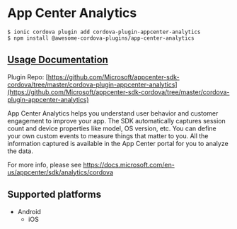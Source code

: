 # App Center Analytics

```
$ ionic cordova plugin add cordova-plugin-appcenter-analytics
$ npm install @awesome-cordova-plugins/app-center-analytics
```

## [Usage Documentation](https://danielsogl.gitbook.io/awesome-cordova-plugins/plugins/app-center-analytics/)

Plugin Repo: [https://github.com/Microsoft/appcenter-sdk-cordova/tree/master/cordova-plugin-appcenter-analytics](https://github.com/Microsoft/appcenter-sdk-cordova/tree/master/cordova-plugin-appcenter-analytics)

App Center Analytics helps you understand user behavior and customer engagement to improve your app.
The SDK automatically captures session count and device properties like model, OS version, etc.
You can define your own custom events to measure things that matter to you.
All the information captured is available in the App Center portal for you to analyze the data.

For more info, please see https://docs.microsoft.com/en-us/appcenter/sdk/analytics/cordova

## Supported platforms

- Android
  - iOS
  


